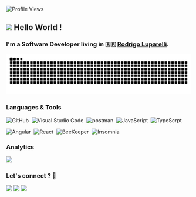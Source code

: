 ![Profile Views](http://estruyf-github.azurewebsites.net/api/VisitorHit?user=Rluparelli&repo=Rluparelli&countColorcountColor) 

<h2><img src="https://emojis.slackmojis.com/emojis/images/1531849430/4246/blob-sunglasses.gif?1531849430" width="20"/> Hello World ! </h2>

### I'm a  Software Developer living in 🇧🇷 [Rodrigo Luparelli](https://www.linkedin.com/in/rodrigo-luparelli-4881a1198/).

![Snake animation](https://github.com/GuillaumeFalourd/GuillaumeFalourd/blob/output/github-contribution-grid-snake.svg)

### Languages & Tools 




![GitHub](https://img.shields.io/badge/-GitHub-05122A?style=flat&logo=github)&nbsp;
![Visual Studio Code](https://img.shields.io/badge/-Visual%20Studio%20Code-05122A?style=flat&logo=visual-studio-code&logoColor=007ACC)&nbsp;
![postman](https://img.shields.io/badge/-Postman-05122A?style=flat&logo=postman)&nbsp;
![JavaScript](https://img.shields.io/badge/-JavaScript-05122A?style=flat&logo=javascript)&nbsp;
![TypeScrpt](https://img.shields.io/badge/-TypeScript-05122A?style=flat&logo=typescript)&nbsp;

![Angular](https://img.shields.io/badge/-Angular-05122A?style=flat&logo=angular)&nbsp;
![React](https://img.shields.io/badge/-React-05122A?style=flat&logo=react)&nbsp;
![BeeKeeper](https://img.shields.io/badge/-BeeKeeper-05122A?style=flat&logo=beekeeper)&nbsp;
![Insomnia](https://img.shields.io/badge/-Insomnia-05122A?style=flat&logo=insomnia)&nbsp;




### Analytics 



<p align="left">
<a href="https://github.com/AVS1508">
 
  <img height="180em" src="https://github-readme-stats-eight-theta.vercel.app/api/top-langs/?username=rluparelli&layout=compact&langs_count=8"/>
</a>
</p>




### Let's connect ? 🤝

<p align="left">
<a href="https://www.linkedin.com/in/rodrigo-luparelli-4881a1198/"><img src="https://img.shields.io/badge/-Rluparelli-0077B5?style=flat&logo=Linkedin&logoColor=white"/></a>
<a href="https://www.instagram.com/rluparelli/"><img src="https://img.shields.io/badge/-Rluparelli-05122A?style=flat&logo=instagram"/></a>
<a href="luparelli.rodrigo@gmail.com"><img src="https://img.shields.io/badge/-luparelli.rodrigo@gmail.com-D14836?style=flat&logo=Gmail&logoColor=white"/></a>
</p>

